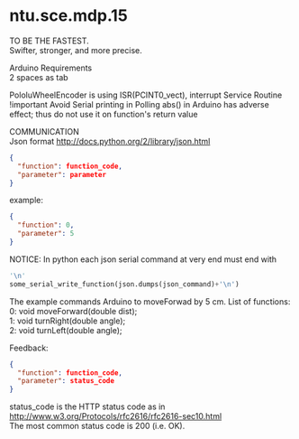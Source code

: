 ntu.sce.mdp.15
==============
TO BE THE FASTEST.  
Swifter, stronger, and more precise.  

Arduino Requirements  
2 spaces as tab  

PololuWheelEncoder is using ISR(PCINT0_vect), interrupt Service Routine  
!important Avoid Serial printing in Polling
abs() in Arduino has adverse effect; thus do not use it on function's return value  

COMMUNICATION  
Json format  http://docs.python.org/2/library/json.html  
```json
{  
  "function": function_code,  
  "parameter": parameter  
}  
```
example:  
```json
{  
  "function": 0,  
  "parameter": 5  
}  
```
NOTICE: In python each json serial command at very end must end with 
```python
'\n'
some_serial_write_function(json.dumps(json_command)+'\n')
```
The example commands Arduino to moveForwad by 5 cm.
List of functions:  
0: void moveForward(double dist);  
1: void turnRight(double angle);  
2: void turnLeft(double angle);  

Feedback:
```json
{  
  "function": function_code,  
  "parameter": status_code  
}  
```
status_code is the HTTP status code as in http://www.w3.org/Protocols/rfc2616/rfc2616-sec10.html  
The most common status code is 200 (i.e. OK).
